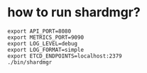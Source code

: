 # how to run shardmgr?


```
export API_PORT=8080
export METRICS_PORT=9090
export LOG_LEVEL=debug
export LOG_FORMAT=simple
export ETCD_ENDPOINTS=localhost:2379
./bin/shardmgr
```